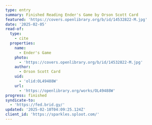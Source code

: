 ```yaml
---
type: entry
summary: Finished Reading Ender's Game by Orson Scott Card
featured: 'https://covers.openlibrary.org/b/id/14532822-M.jpg'
date: '2025-02-05'
read-of:
  type:
    - cite
  properties:
    name:
      - Ender's Game
    photo:
      - 'https://covers.openlibrary.org/b/id/14532822-M.jpg'
    author:
      - Orson Scott Card
    uid:
      - 'olid:OL49488W'
    url:
      - 'https://openlibrary.org/works/OL49488W'
progress: finished
syndicate-to:
  - 'https://fed.brid.gy/'
updated: '2025-02-10T04:09:25.124Z'
client_id: 'https://sparkles.sploot.com/'
---
```


